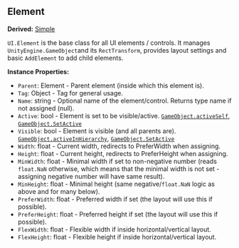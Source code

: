 ## Element

**Derived:** [Simple](Simple.md)

`UI.Element` is the base class for all UI elements / controls. It manages `UnityEngine.GameObject`and its `RectTransform`, provides layout settings and basic `AddElement` to add child elements.


**Instance Properties:**
- `Parent`: Element - Parent element (inside which this element is).
- `Tag`: Object - Tag for general usage.
- `Name`: string - Optional name of the element/control. Returns type name if not assigned (null).
- `Active`: bool - Element is set to be visible/active. [`GameObject.activeSelf`](https://docs.unity3d.com/ScriptReference/GameObject-activeSelf.html), [`GameObject.SetActive`](https://docs.unity3d.com/ScriptReference/GameObject.SetActive.html)
- `Visible`: bool - Element is visible (and all parents are). [`GameObject.activeInHierarchy`](https://docs.unity3d.com/ScriptReference/GameObject-activeInHierarchy.html), [`GameObject.SetActive`](https://docs.unity3d.com/ScriptReference/GameObject.SetActive.html)
- `Width`: float - Current width, redirects to PreferWidth when assigning.
- `Height`: float - Current height, redirects to PreferHeight when assigning.
- `MinWidth`: float - Minimal width if set to non-negative number (reads `float.NaN` otherwise, which means that the minimal width is not set - assigning negative number will have same result).
- `MinHeight`: float - Minimal height (same negative/`float.NaN` logic as above and for many below).
- `PreferWidth`: float - Preferred width if set (the layout will use this if possible).
- `PreferHeight`: float - Preferred height if set (the layout will use this if possible).
- `FlexWidth`: float - Flexible width if inside horizontal/vertical layout.
- `FlexHeight`: float - Flexible height if inside horizontal/vertical layout.
